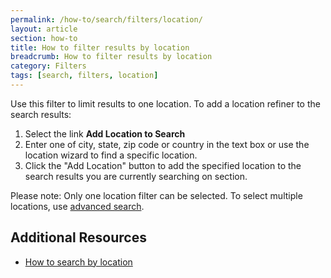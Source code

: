 ```yaml
---
permalink: /how-to/search/filters/location/
layout: article
section: how-to
title: How to filter results by location
breadcrumb: How to filter results by location
category: Filters
tags: [search, filters, location]
---
```


Use this filter to limit results to one location. To add a location refiner to the search results:

1. Select the link **Add Location to Search**
2. Enter one of city, state, zip code or country in the text box or use the location wizard to find a specific location.
3. Click the "Add Location" button to add the specified location to the search results you are currently searching on section.

Please note: Only one location filter can be selected. To select multiple locations, use [advanced search](../../advanced/location/).

## Additional Resources

* [How to search by location](../../advanced/location/)
